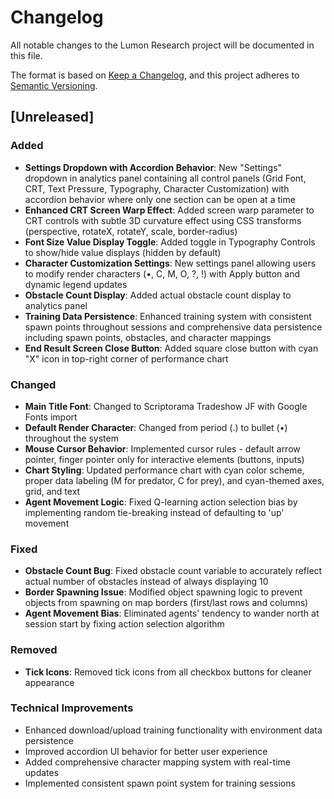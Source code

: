 # Changelog

All notable changes to the Lumon Research project will be documented in this file.

The format is based on [Keep a Changelog](https://keepachangelog.com/en/1.0.0/),
and this project adheres to [Semantic Versioning](https://semver.org/spec/v2.0.0.html).

## [Unreleased]

### Added
- **Settings Dropdown with Accordion Behavior**: New "Settings" dropdown in analytics panel containing all control panels (Grid Font, CRT, Text Pressure, Typography, Character Customization) with accordion behavior where only one section can be open at a time
- **Enhanced CRT Screen Warp Effect**: Added screen warp parameter to CRT controls with subtle 3D curvature effect using CSS transforms (perspective, rotateX, rotateY, scale, border-radius)
- **Font Size Value Display Toggle**: Added toggle in Typography Controls to show/hide value displays (hidden by default)
- **Character Customization Settings**: New settings panel allowing users to modify render characters (•, C, M, O, ?, !) with Apply button and dynamic legend updates
- **Obstacle Count Display**: Added actual obstacle count display to analytics panel
- **Training Data Persistence**: Enhanced training system with consistent spawn points throughout sessions and comprehensive data persistence including spawn points, obstacles, and character mappings
- **End Result Screen Close Button**: Added square close button with cyan "X" icon in top-right corner of performance chart

### Changed
- **Main Title Font**: Changed to Scriptorama Tradeshow JF with Google Fonts import
- **Default Render Character**: Changed from period (.) to bullet (•) throughout the system
- **Mouse Cursor Behavior**: Implemented cursor rules - default arrow pointer, finger pointer only for interactive elements (buttons, inputs)
- **Chart Styling**: Updated performance chart with cyan color scheme, proper data labeling (M for predator, C for prey), and cyan-themed axes, grid, and text
- **Agent Movement Logic**: Fixed Q-learning action selection bias by implementing random tie-breaking instead of defaulting to 'up' movement

### Fixed
- **Obstacle Count Bug**: Fixed obstacle count variable to accurately reflect actual number of obstacles instead of always displaying 10
- **Border Spawning Issue**: Modified object spawning logic to prevent objects from spawning on map borders (first/last rows and columns)
- **Agent Movement Bias**: Eliminated agents' tendency to wander north at session start by fixing action selection algorithm

### Removed
- **Tick Icons**: Removed tick icons from all checkbox buttons for cleaner appearance

### Technical Improvements
- Enhanced download/upload training functionality with environment data persistence
- Improved accordion UI behavior for better user experience
- Added comprehensive character mapping system with real-time updates
- Implemented consistent spawn point system for training sessions